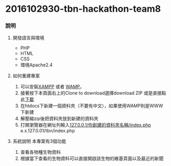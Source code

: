 # 2016102930-tbn-hackathon-team8
### 說明
1. 開發語言與環境
    * PHP
    * HTML
    * CSS
    * 環境Apache2.4

2. 如何重建專案
    1. 可以安裝[XAMPP](https://www.apachefriends.org/zh_tw/index.html) 或者 [WAMP](http://www.wampserver.com/en/)。
    2. 接著按下本頁面右上的Clone to download選擇download ZIP 或是直接點此[下載](https://github.com/IscomOnline/2016102930-tbn-hackathon-team8/archive/master.zip)
    3. 在htdocs下新建一個資料夾（不要有中文），如果使用WAMP則是WWW下新建
    4. 解壓縮zip後把資料夾放到新建的資料夾
    5. 打開瀏覽器在網址列輸入[127.0.0.1/你創建的資料夾名稱/index.php](http://127.0.0.1) e.x.127.0.01/tbn/index.php


3. 系統說明
    本專案有3個功能
    1. 查看各物種生物資料
    2. 根據當下查看的生物資料可以直接開啟該生物的維基頁面以及最近的新聞
